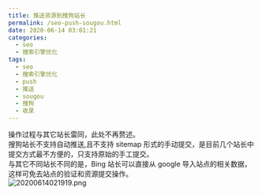 ```yaml
---
title: 推送资源到搜狗站长
permalink: /seo-push-sougou.html
date: 2020-06-14 03:01:21
categories:
  - seo
  - 搜索引擎优化
tags:
  - seo
  - 搜索引擎优化
  - push
  - 推送
  - sougou
  - 搜狗
  - 收录
---
```


操作过程与其它站长雷同，此处不再赘述。  
搜狗站长不支持自动推送,且不支持 sitemap 形式的手动提交，是目前几个站长中提交方式最不方便的，只支持原始的手工提交。  
与其它不同站长不同的是，Bing 站长可以直接从 google 导入站点的相关数据，这样可免去站点的验证和资源提交操作。  
![20200614021919.png](https://cdn.jsdelivr.net/gh/wangshibiaoFlytiger/blog_picBed1/images/20200614021919.png)

